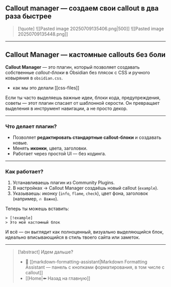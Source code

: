 ## Callout manager — создаем свои callout в два раза быстрее

>[!quote] ![[Pasted image 20250709135406.png|500]]
>![[Pasted image 20250709135448.png]]


---

## Callout Manager — кастомные callouts без боли

**Callout Manager** — это плагин, который позволяет создавать собственные _callout-блоки_ в Obsidian без плясок с CSS и ручного ковыряния в `obsidian.css`.
- как мы это делали [[css-files]]

Если ты часто выделяешь важные идеи, блоки кода, предупреждения, советы — этот плагин спасает от шаблонной серости. Он превращает выделения в инструмент навигации, а не просто декор.

---

### Что делает плагин?

- Позволяет **редактировать стандартные callout-блоки** и создавать новые.
- Менять **иконки**, цвета, заголовки.
- Работает через простой UI — без кодинга.

---

### Как работает?

1. Устанавливаешь плагин из Community Plugins.
2. В настройках → Callout Manager создаёшь новый callout (`example`).
3. Указываешь: иконку (`info`, `flame`, `check`), цвет фона, заголовок (например, `🔥 Важно`).

Теперь ты можешь вставить:

```
> [!example]
> Это мой кастомный блок
```

И всё — он выглядит как полноценный, визуально выделяющийся блок, идеально вписывающийся в стиль твоего сайта или заметок.

---
> [!abstract] Идем дальше?
> - 🧠 [[markdown-formatting-assistant|Markdown Formatting Assistant — панель с кнопками форматирования, в том числе с callout]]
> - [[Home|⬅️ Назад на главную]]